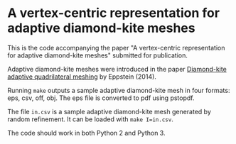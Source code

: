 # A vertex-centric representation for adaptive diamond-kite meshes

This is the code accompanying the paper "A vertex-centric representation for adaptive diamond-kite meshes" submitted for publication.

Adaptive diamond-kite meshes were introduced in the paper [Diamond-kite adaptive quadrilateral meshing](https://doi.org/10.1007/s00366-013-0327-9) by Eppstein (2014).

Running `make` outputs a sample adaptive diamond-kite mesh in four formats: eps, csv, off, obj. The eps file is converted to pdf using pstopdf.

The file `in.csv` is a sample adaptive diamond-kite mesh generated by random refinement. It can be loaded with `make I=in.csv`.

The code should work in both Python 2 and Python 3.
